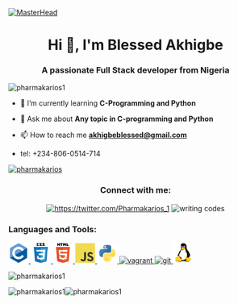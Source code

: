 [![MasterHead](https://mir-s3-cdn-cf.behance.net/project_modules/fs/54b6c068097599.5b50bca476b9b.gif)](https://rishavchanda.io)
<h1 align="center">Hi 👋, I'm Blessed Akhigbe</h1>
<h3 align="center">A passionate Full Stack developer from Nigeria</h3>

<!-- here picture updates -->

<p align="left"> <img src="https://komarev.com/ghpvc/?username=pharmakarios1&label=Profile%20views&color=0e75b6&style=flat" alt="pharmakarios1" /> </p>


- 🌱 I’m currently learning **C-Programming and Python**

- 💬 Ask me about **Any topic in C-programming and Python**

- 📫 How to reach me **akhigbeblessed@gmail.com**
-  tel: +234-806-0514-714



<p align="left"> <a href="https://github.com/ryo-ma/github-profile-trophy"><img src="https://github-profile-trophy.vercel.app/?username=pharmakarios1" alt="pharmakarios" /></a> </p>







<!-- here is the social updates -->
<h3 align="center">Connect with me:</h3>
<p align="center">
<a href="https://twitter.com/Pharmakarios_1" target="blank"><img align="center" src="https://raw.githubusercontent.com/rahuldkjain/github-profile-readme-generator/master/src/images/icons/Social/twitter.svg" alt="https://twitter.com/Pharmakarios_1" height="30" width="40" /></a>


<!-- here is for the tools learnt so far -->
<img alt="writing codes" width='1020' hieght='200' align="center" src="https://media1.giphy.com/media/PI3QGKFN6XZUCMMqJm/giphy.gif?cid=ecf05e47o2ggol62o8sbe63ur5tr90j2vv3z7cs7am4if89k&rid=giphy.gif&ct=g">
<br clear='all'/>

<h3 align="left">Languages and Tools:</h3>
<p align="left"> <a href="https://www.cprogramming.com/" target="_blank" rel="noreferrer"> <img src="https://raw.githubusercontent.com/devicons/devicon/master/icons/c/c-original.svg" alt="c" width="40" height="40"/> </a> <a href="https://www.w3schools.com/css/" target="_blank" rel="noreferrer"> <img src="https://raw.githubusercontent.com/devicons/devicon/master/icons/css3/css3-original-wordmark.svg" alt="css3" width="40" height="40"/> </a> <a href="https://www.w3.org/html/" target="_blank" rel="noreferrer"> <img src="https://raw.githubusercontent.com/devicons/devicon/master/icons/html5/html5-original-wordmark.svg" alt="html5" width="40" height="40"/> </a> <a href="https://developer.mozilla.org/en-US/docs/Web/JavaScript" target="_blank" rel="noreferrer"> <img src="https://raw.githubusercontent.com/devicons/devicon/master/icons/javascript/javascript-original.svg" alt="javascript" width="40" height="40"/> </a> <a href="https://www.python.org" target="_blank" rel="noreferrer"> <img src="https://raw.githubusercontent.com/devicons/devicon/master/icons/python/python-original.svg" alt="python" width="40" height="40"/> </a> <a href="https://www.vagrantup.com/" target="_blank" rel="noreferrer"> <img src="https://www.vectorlogo.zone/logos/vagrantup/vagrantup-icon.svg" alt="vagrant" width="40" height="40"/> </a>
<a href="https://git-scm.com/" target="_blank" rel="noreferrer"> <img src="https://www.vectorlogo.zone/logos/git-scm/git-scm-icon.svg" alt="git" width="40" height="40"/> </a>
<a href="https://www.linux.org/" target="_blank" rel="noreferrer"> <img src="https://raw.githubusercontent.com/devicons/devicon/master/icons/linux/linux-original.svg" alt="linux" width="40" height="40"/> </a></p>


<!-- zone is for the counters/streaks: commits streaks -->

<p>&nbsp;<img align="left" src="https://github-readme-stats.vercel.app/api?username=pharmakarios1&show_icons=true&locale=en" alt="pharmakarios1" /></p>


<p><img align="left" src="https://github-readme-stats.vercel.app/api/top-langs?username=pharmakarios1&show_icons=true&locale=en&layout=compact" alt="pharmakarios1" /></p>


<p><img align="left" src="https://github-readme-streak-stats.herokuapp.com/?user=pharmakarios1&" alt="pharmakarios1" /></p>





